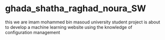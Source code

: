# ghada_shatha_raghad_noura_SW
this we are imam mohammed bin masoud university student  project is about to develop a machine learning website using the knowledge of configuration management
